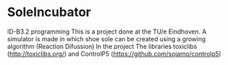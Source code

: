 # SoleIncubator
ID-B3.2 programming 
This is a project done at the TU/e Eindhoven. A simulator is made in which shoe sole can be created using a growing algorithm (Reaction Difussion)
In the project The libraries toxiclibs (http://toxiclibs.org/) and ControlP5 (https://github.com/sojamo/controlp5)
